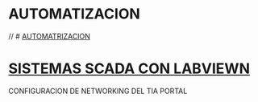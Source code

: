 # AUTOMATIZACION

// # [AUTOMATRIZACION](https://github.com/ErickLopC/AUTOMATIZACION)

# [SISTEMAS SCADA CON LABVIEWN](https://github.com/ErickLopC/labview_multiPantalla/tree/main)

CONFIGURACION DE NETWORKING DEL TIA PORTAL 
